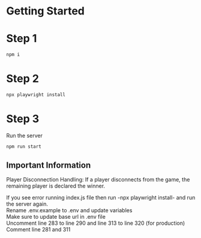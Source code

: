 # Getting Started

# Step 1

```bash
npm i
```

# Step 2

```bash
npx playwright install
```

# Step 3

Run the server

```bash
npm run start
```


## Important Information

Player Disconnection Handling: If a player disconnects from the game, the remaining player is declared the winner.

If you see error running index.js file then run -npx playwright install- and run the server again.  
Rename .env.example to .env and update variables  
Make sure to update base url in .env file  
Uncomment line 283 to line 290 and line 313 to line 320 (for production)  
Comment line 281 and 311 
